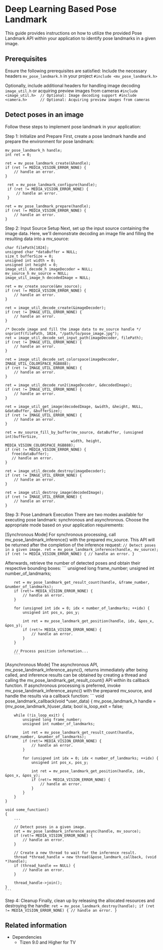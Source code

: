 # Deep Learning Based Pose Landmark

This guide provides instructions on how to utilize the provided Pose Landmark API within your application to identify pose landmarks in a given image.

## Prerequisites
Ensure the following prerequisites are satisfied:
Include the necessary headers `mv_pose_landmark.h` in your project
    ```
	#include <mv_pose_landmark.h>
	```

Optionally, include additional headers for handling image decoding `image_util.h` or acquiring preview images from cameras
    ```
	#include <image_util.h>  // Optional: Image decoding support
    #include <camera.h>      // Optional: Acquiring preview images from cameras
	```

## Detect poses in an image
Follow these steps to implement pose landmark in your application:

Step 1: Initialize and Prepare
First, create a pose landmark handle and prepare the environment for pose landmark:
   ```
   mv_pose_landmark_h handle;
   int ret = 0;

   ret = mv_pose_landmark_create(&handle);
   if (ret != MEDIA_VISION_ERROR_NONE) {
       // handle an error.
   }

    ret = mv_pose_landmark_configure(handle);
    if (ret != MEDIA_VISION_ERROR_NONE) {
        // handle an error.
    }

   ret = mv_pose_landmark_prepare(handle);
   if (ret != MEDIA_VISION_ERROR_NONE) {
       // handle an error.
   }
   ```

Step 2: Input Source Setup
Next, set up the input source containing the image data. Here, we'll demonstrate decoding an image file and filling the resulting data into a mv_source:
   ```
   char filePath[1024];
   unsigned char *dataBuffer = NULL;
   size_t bufferSize = 0;
   unsigned int width = 0;
   unsigned int height = 0;
   image_util_decode_h imageDecoder = NULL;
   mv_source_h mv_source = NULL;
   image_util_image_h decodedImage = NULL;

   ret = mv_create_source(&mv_source);
   if (ret != MEDIA_VISION_ERROR_NONE) {
       // handle an error.
   }

   ret = image_util_decode_create(&imageDecoder);
   if (ret != IMAGE_UTIL_ERROR_NONE) {
       // handle an error.
   }

   /* Decode image and fill the image data to mv_source handle */
   snprintf(filePath, 1024, "/path/to/pose_image.jpg");
   ret = image_util_decode_set_input_path(imageDecoder, filePath);
   if (ret != IMAGE_UTIL_ERROR_NONE) {
       // handle an error.
   }

   ret = image_util_decode_set_colorspace(imageDecoder, IMAGE_UTIL_COLORSPACE_RGB888);
   if (ret != IMAGE_UTIL_ERROR_NONE) {
       // handle an error.
   }

   ret = image_util_decode_run2(imageDecoder, &decodedImage);
   if (ret != IMAGE_UTIL_ERROR_NONE) {
       // handle an error.
   }

   ret = image_util_get_image(decodedImage, &width, &height, NULL, &dataBuffer, &bufferSize);
   if (ret != IMAGE_UTIL_ERROR_NONE) {
       // handle an error.
   }

   ret = mv_source_fill_by_buffer(mv_source, dataBuffer, (unsigned int)bufferSize,
                                 width, height, MEDIA_VISION_COLORSPACE_RGB888);
   if (ret != MEDIA_VISION_ERROR_NONE) {
      free(dataBuffer);
	  // handle an error.
   }

   ret = image_util_decode_destroy(imageDecoder);
   if (ret != IMAGE_UTIL_ERROR_NONE) {
       // handle an error.
   }

   ret = image_util_destroy_image(decodedImage);
   if (ret != IMAGE_UTIL_ERROR_NONE) {
       // handle an error.
   }
   ```

Step 3: Pose Landmark Execution
There are two modes available for executing pose landmark: synchronous and asynchronous. Choose the appropriate mode based on your application requirements:

[Synchronous Mode]
For synchronous processing, call mv_pose_landmark_inference() with the prepared mv_source. This API will be returned after the completion of the inference request:
        ```
        // Detect poses in a given image.
        ret = mv_pose_landmark_inference(handle, mv_source);
        if (ret != MEDIA_VISION_ERROR_NONE) {
            // handle an error.
        }
		```

Afterwards, retrieve the number of detected poses and obtain their respective bounding boxes:
        ```
		unsigned long frame_number;
		unsigned int number_of_landmarks;

		ret = mv_pose_landmark_get_result_count(handle, &frame_number, &number_of_landmarks);
		if (ret!= MEDIA_VISION_ERROR_NONE) {
			// handle an error.
		}

		for (unsigned int idx = 0; idx < number_of_landmarks; ++idx) {
			unsigned int pos_x, pos_y;

			int ret = mv_pose_landmark_get_position(handle, idx, &pos_x, &pos_y);
			if (ret!= MEDIA_VISION_ERROR_NONE) {
				// handle an error.
			}
		}

		// Process position information...
        ```

[Asynchronous Mode]
The asynchronous API, mv_pose_landmark_inference_async(), returns immediately after being called, and inference results can be obtained by creating a thread and calling the mv_pose_landmark_get_result_count() API within its callback function.
If asynchronous processing is preferred, invoke mv_pose_landmark_inference_async() with the prepared mv_source, and handle the results via a callback function:
	```
	void pose_landmark_callback(void *user_data)
	{
		mv_pose_landmark_h handle = (mv_pose_landmark_h)user_data;
		bool is_loop_exit = false;

		while (!is_loop_exit) {
			unsigned long frame_number;
			unsigned int number_of_landmarks;

			int ret = mv_pose_landmark_get_result_count(handle, &frame_number, &number_of_landmarks);
			if (ret!= MEDIA_VISION_ERROR_NONE) {
				// handle an error.
			}

			for (unsigned int idx = 0; idx < number_of_landmarks; ++idx) {
				unsigned int pos_x, pos_y;

				int ret = mv_pose_landmark_get_position(handle, idx, &pos_x, &pos_y);
				if (ret!= MEDIA_VISION_ERROR_NONE) {
					// handle an error.
				}
			}
		}
	}

    void some_function()
	{
		...

		// Detect poses in a given image.
		ret = mv_pose_landmark_inference_async(handle, mv_source);
		if (ret!= MEDIA_VISION_ERROR_NONE) {
			// handle an error.
		}

		// Create a new thread to wait for the inference result.
		thread *thread_handle = new thread(&pose_landmark_callback, (void *)handle);
		if (thread_handle == NULL) {
			// handle an error.
		}

		thread_handle->join();
	}
	```

Step 4: Cleanup
Finally, clean up by releasing the allocated resources and destroying the handle:
    ```
    ret = mv_pose_landmark_destroy(handle);
    if (ret != MEDIA_VISION_ERROR_NONE) {
        // handle an error.
    }
    ```

## Related information
- Dependencies
  - Tizen 9.0 and Higher for TV